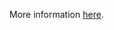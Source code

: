 More information [here](https://docs.prismacloud.io/en/enterprise-edition/policy-reference/aws-policies/s3-policies/s3-13-enable-logging).

